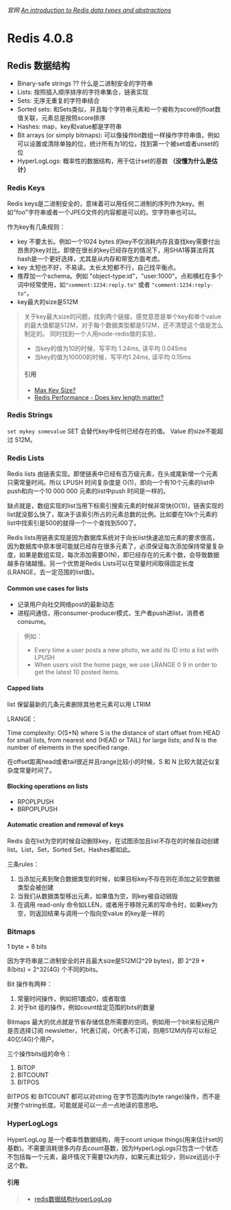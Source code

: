 *官网 [An introduction to Redis data types and abstractions](https://redis.io/topics/data-types-intro)*

# Redis 4.0.8

## Redis 数据结构

* Binary-safe strings ?? 什么是二进制安全的字符串
* Lists: 按照插入顺序排序的字符串集合，链表实现
* Sets: 无序无重复的字符串结合
* Sorted sets: 和Sets类似，并且每个字符串元素和一个被称为score的float数值关联，元素总是按照score排序
* Hashes: map，key和value都是字符串
* Bit arrays (or simply bitmaps): 可以像操作bit数组一样操作字符串值，例如可以设置或清除单独的位，统计所有为1的位，找到第一个被set或者unset的位
* HyperLogLogs: 概率性的数据结构，用于估计set的基数 **（没懂为什么是估计）**

### Redis Keys
Redis keys是二进制安全的，意味着可以用任何二进制的序列作为key。例如"foo"字符串或者一个JPEG文件的内容都是可以的。空字符串也可以。

作为key有几条规则：
* key 不要太长。例如一个1024 bytes 的key不仅消耗内存且查找key需要付出昂贵的key对比。即使在很长的key已经存在的情况下，用SHA1等算法将其hash是一个更好选择，尤其是从内存和带宽方面考虑。
* key 太短也不好，不易读。太长太短都不行，自己找平衡点。
* 推荐加一个schema。例如 "object-type:id"，"user:1000"。点和横杠在多个词中经常使用，如`"comment:1234:reply.to"` 或者 `"comment:1234:reply-to"`。
* key最大的size是512M

> 关于key最大size的问题，找到两个链接，感觉意思是单个key和单个value的最大值都是512M，对于每个数据类型都是512M，还不清楚这个值是怎么制定的。
同时找到一个人用node-redis做的实验，
> * 当key的值为10的时候，写平均 1.24ms, 读平均 0.045ms
> * 当key的值为10000的时候，写平均1.24ms, 读平均 0.15ms
> #### 引用
> * [Max Key Size?](https://groups.google.com/forum/#!topic/redis-db/HH4z-8mHNLM)
> * [Redis Performance - Does key length matter?](http://adamnengland.com/2012/11/15/redis-performance-does-key-length-matter/)

### Redis Strings
`set mykey somevalue`
SET 会替代key中任何已经存在的值。
Value 的size不能超过 512M。

### Redis Lists
Redis lists 由链表实现。即使链表中已经有百万级元素，在头或尾新增一个元素只需常量时间。所以 LPUSH 时间复杂度是 O(1)，即向一个有10个元素的list中push和向一个10 000 000 元素的list中push 时间是一样的。

缺点就是，数组实现的list当用下标索引搜索元素的时候非常快(O(1))，链表实现的list就没那么快了，取决于该索引所占的元素总数的比例。比如要在10k个元素的list中找索引是500的就得一个一个查找到500了。

Redis lists用链表实现是因为数据库系统对于向长list快速追加元素的要求很高，因为数据库中原本很可能就已经存在很多元素了，必须保证每次添加保持常量复杂度，如果是数组实现，每次添加需要O(N)，即已经存在的元素个数，会导致数据越多存储越慢。另一个优势是Redis Lists可以在常量时间取得固定长度(LRANGE，去一定范围的list值)。

#### Common use cases for lists
* 记录用户向社交网络post的最新动态
* 进程间通信，用consumer-producer模式，生产者push进list，消费者consume。
> 例如：
> * Every time a user posts a new photo, we add its ID into a list with LPUSH
> * When users visit the home page, we use LRANGE 0 9 in order to get the latest 10 posted items.

#### Capped lists
list 保留最新的几条元素删除其他老元素可以用 LTRIM


LRANGE：

Time complexity: O(S+N) where S is the distance of start offset from HEAD for small lists, from nearest end (HEAD or TAIL) for large lists; and N is the number of elements in the specified range.

在offset距离head或者tail很近并且range比较小的时候，S 和 N 比较大就近似复杂度常量时间了。

#### Blocking operations on lists

* RPOPLPUSH
* BRPOPLPUSH

#### Automatic creation and removal of keys
Redis 会在list为空的时候自动删除key，在试图添加且list不存在的时候自动创建list。List，Set，Sorted Set，Hashes都如此。

三条rules：
 1. 当添加元素到聚合数据类型的时候，如果目标key不存在则在添加之前空数据类型会被创建
 2. 当我们从数据类型移出元素，如果值为空，则key被自动销毁
 3. 在调用 read-only 命令如LLEN，或者用于移除元素的写命令时，如果key为空，则返回结果与调用一个指向空value 的key是一样的
 

### Bitmaps
1 byte = 8 bits

因为字符串是二进制安全的并且最大size是512M(2^29 bytes)，即 2^29 * 8(bits) = 2^32(4G) 个不同的bits。

Bit 操作有两种：

 1. 常量时间操作，例如把1置成0，或者取值
 2. 对于bit 组的操作，例如count给定范围的bits的数量

Bitmaps 最大的优点就是节省存储信息所需要的空间。例如用一个bit来标记用户是否选择订阅 newsletter，1代表订阅，0代表不订阅，则用512M内存可以标记40亿(4G)个用户。

三个操作bits组的命令：
 1. BITOP
 2. BITCOUNT
 3. BITPOS

BITPOS 和 BITCOUNT 都可以对string 在字节范围内(byte range)操作，而不是对整个string长度。可能就是可以一点一点地读的意思吧。

### HyperLogLogs
HyperLogLog 是一个概率性数据结构，用于count unique things(用来估计set的基数)。不需要消耗很多内存去count基数，因为HyperLogLogs只包含一个状态不包括每一个元素，最坏情况下需要12k内存，如果元素比较少，则size远远小于这个数。

#### 引用
> * [redis数据结构HyperLogLog](https://www.cnblogs.com/ysuzhaixuefei/p/4052110.html)


